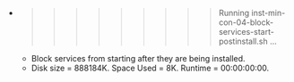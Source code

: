 * >>>>>>>>> Running inst-min-con-04-block-services-start-postinstall.sh ...
  * Block services from starting after they are being installed.
  * Disk size = 888184K. Space Used = 8K. Runtime = 00:00:00:00.

